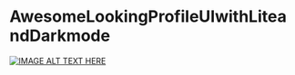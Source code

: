 # AwesomeLookingProfileUIwithLiteandDarkmode

[![IMAGE ALT TEXT HERE](http://img.youtube.com/vi/euPAf-Lw5qk/0.jpg)](https://www.youtube.com/watch?v=euPAf-Lw5qk)
